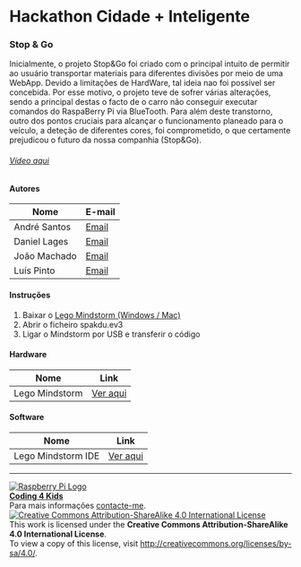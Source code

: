 # Hackathon Cidade + Inteligente  
  
### Stop & Go  
  
Inicialmente, o projeto Stop&Go foi criado com o principal intuito de permitir ao usuário transportar materiais para diferentes divisões por meio de uma WebApp. Devido a limitações de HardWare, tal ideia nao foi possivel ser concebida. Por esse motivo, o projeto teve de sofrer várias alterações, sendo a principal destas o facto de o carro não conseguir executar comandos do RaspaBerry Pi via BlueTooth. Para além deste transtorno, outro dos pontos cruciais para alcançar o funcionamento planeado para o veículo, a deteção de diferentes cores, foi comprometido, o que certamente prejudicou o futuro da nossa companhia (Stop&Go).   
  
###### [Vídeo aqui](Demo/Stop&Go.mp4?raw=true)  
  
#### Autores  
  
|Nome  |E-mail  |  
|---|---|    
|André Santos  |[Email](mailto:pulgasantos2000@gmail.com)  |  
|Daniel Lages  |[Email](mailto:onlinefttj@gmail.com)  |  
|João Machado  |[Email](mailto:macjoao@live.com.pt)  |  
|Luís Pinto  |[Email](mailto:luis51@live.com.pt)  |  
  
#### Instruções
  
1. Baixar o [Lego Mindstorm (Windows / Mac)](http://www.lego.com/en-us/mindstorms/downloads)
2. Abrir o ficheiro spakdu.ev3
3. Ligar o Mindstorm por USB e transferir o código

#### Hardware  
  
|Nome  |Link  |  
|---|---|    
|Lego Mindstorm  |[Ver aqui](http://www.lego.com/en-us/mindstorms/?domainredir=mindstorms.lego.com)  |  
    
#### Software  
  
|Nome  |Link  |  
|---|---|   
|Lego Mindstorm IDE  |[Ver aqui](http://www.lego.com/en-us/mindstorms/downloads)  |  
  
  
***  
[![Raspberry Pi Logo](https://upload.wikimedia.org/wikipedia/en/thumb/c/cb/Raspberry_Pi_Logo.svg/50px-Raspberry_Pi_Logo.svg.png)](http://raspberrypi.org)   
[**Coding 4 Kids**](http://coding4kids.github.io/coding4kids/)  
Para mais informações [contacte-me](mailto:nunofilipesantos@gmail.com).  
[![Creative Commons Attribution-ShareAlike 4.0 International License](https://licensebuttons.net/l/by-sa/4.0/88x31.png)](http://creativecommons.org/licenses/by-sa/4.0/)  
This work is licensed under the **Creative Commons Attribution-ShareAlike 4.0 International License**.  
To view a copy of this license, visit http://creativecommons.org/licenses/by-sa/4.0/.  
